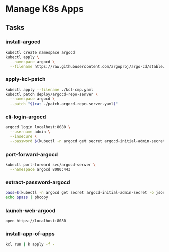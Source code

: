 # Manage K8s Apps

## Tasks

### install-argocd

```bash
kubectl create namespace argocd
kubectl apply \
  --namespace argocd \
  --filename https://raw.githubusercontent.com/argoproj/argo-cd/stable/manifests/install.yaml
```

### apply-kcl-patch

```bash
kubectl apply --filename ./kcl-cmp.yaml
kubectl patch deploy/argocd-repo-server \
  --namespace argocd \
  --patch "$(cat ./patch-argocd-repo-server.yaml)"
```

### cli-login-argocd

```bash
argocd login localhost:8080 \
  --username admin \
  --insecure \
  --password $(kubectl -n argocd get secret argocd-initial-admin-secret -o jsonpath="{.data.password}" | base64 -d; echo)
```

### port-forward-argocd

```bash
kubectl port-forward svc/argocd-server \
  --namespace argocd 8080:443
```

### extract-password-argocd

```bash
pass=$(kubectl -n argocd get secret argocd-initial-admin-secret -o jsonpath="{.data.password}" | base64 -d)
echo $pass | pbcopy
```

### launch-web-argocd

```bash
open https://localhost:8080
```

### install-app-of-apps

```bash
kcl run | k apply -f -
```
